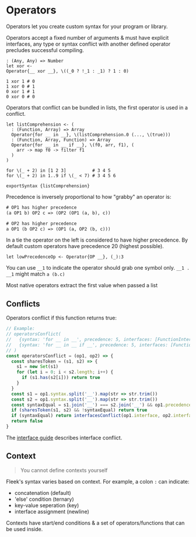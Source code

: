 # Operators

Operators let you create custom syntax for your program or library.

Operators accept a fixed number of arguments & must have explicit interfaces, any type or syntax conflict with another defined operator precludes successful compiling.

```fl
: (Any, Any) => Number
let xor <-
Operator{__ xor __}, \((_0 ? !_1 : _1) ? 1 : 0)

1 xor 1 # 0
1 xor 0 # 1
0 xor 1 # 1
0 xor 0 # 0
```

Operators that conflict can be bundled in lists, the first operator is used in a conflict.

```fl
let listComprehension <- (
  : (Function, Array) => Array
  Operator{for __ in __}, \(listComprehension.0 (..., \(true)))
  : (Function, Array, Function) => Array
  Operator{for __ in __ if __}, \(f0, arr, f1), (
    arr -> map f0 -> filter f1
  )
)

for \(_ + 2) in [1 2 3]          # 3 4 5
for \(_ + 2) in 1..9 if \(_ < 7) # 3 4 5 6

exportSyntax {listComprehension}
```

Precedence is inversely proportional to how "grabby" an operator is:

```txt
# OP1 has higher precedence
(a OP1 b) OP2 c => (OP2 (OP1 (a, b), c))

# OP2 has higher precedence
a OP1 (b OP2 c) => (OP1 (a, OP2 (b, c)))
```

In a tie the operator on the left is considered to have higher precedence. By default custom operators have precedence 20 (highest possible).

```fl
let lowPrecedenceOp <- Operator{OP __}, (_):3
```

You can use `__1` to indicate the operator should grab one symbol only. `__1 . __1` might match `a (b.c)`

Most native operators extract the first value when passed a list

## Conflicts

Operators conflict if this function returns true:

```js
// Example:
// operatorsConflict(
//   {syntax: 'for __ in __', precedence: 5, interfaces: [FunctionInterface, ArrayInterface]},
//   {syntax: 'for __ in __ if __', precedence: 5, interfaces: [FunctionInterface, ArrayInterface, FunctionInterface]}
// )
const operatorsConflict = (op1, op2) => {
  const sharesToken = (s1, s2) => {
    s1 = new Set(s1)
    for (let i = 0; i < s2.length; i++) {
      if (s1.has(s2[i])) return true
    }
  }
  const s1 = op1.syntax.split('__').map(str => str.trim())
  const s2 = op1.syntax.split('__').map(str => str.trim())
  const syntaxEqual = s1.join('__') === s2.join('__') && op1.precedence === op2.precedence
  if (sharesToken(s1, s2) && !syntaxEqual) return true
  if (syntaxEqual) return interfacesConflict(op1.interface, op2.interface)
  return false
}
```

The [interface guide](./4_interfaces.md.md#usage) describes interface conflict.

## Context

> You cannot define contexts yourself

Fleek's syntax varies based on context. For example, a colon `:` can indicate:

* concatenation (default)
* 'else' condition (ternary)
* key-value seperation (key)
* interface assignment (newline)

Contexts have start/end conditions & a set of operators/functions that can be used inside.
